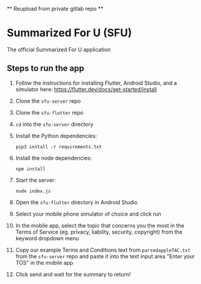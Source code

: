 ** Reupload from private gitlab repo **
# Summarized For U (SFU)

The official Summarized For U application

## Steps to run the app

1. Follow the instructions for installing Flutter, Android Studio, and a simulator here: https://flutter.dev/docs/get-started/install

2. Clone the `sfu-server` repo

3. Clone the `sfu-flutter` repo

4. `cd` into the `sfu-server` directory

5. Install the Python dependencies:
    ```shell
    pip3 install -r requirements.txt
    ```

6. Install the node dependencies:
    ```shell
    npm install
    ```
7. Start the server:
    ```shell
    node index.js
    ```
8. Open the `sfu-flutter` directory in Android Studio

9. Select your mobile phone simulator of choice and click run

10. In the mobile app, select the topic that concerns you the most in the Terms of Service (eg. privacy, liability, security, copyright) from the keyword dropdown menu

11. Copy our example Terms and Conditions text from `parsedappleTAC.txt` from the `sfu-server` repo and paste it into the text input area "Enter your TOS" in the mobile app

12. Click send and wait for the summary to return!
